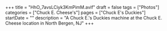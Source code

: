 +++
title = "HhO_7avsLCiyk3KmPimM.avif"
draft = false
tags = ["Photos"]
categories = ["Chuck E. Cheese's"]
pages = ["Chuck E's Duckies"]
startDate = ""
description = "A Chuck E.'s Duckies machine at the Chuck E. Cheese location in North Bergen, NJ"
+++
